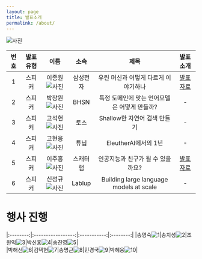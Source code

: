 ```yaml
---
layout: page
title: 발표소개
permalink: /about/
---
```



![사진](pic/a.png)


    

|번호|발표 유형|이름|소속|제목|발표 소개|
|:---:|:-----------------:|:-----------:|:--------:|:--------:|:--------:|
|1|스피커|이종원![사진](pic/jongw.png)|삼성전자|우린 머신과 어떻게 다르게 이야기하나|[발표자료](data/HumanvsAI.pdf)|    
|2|스피커|박장원![사진](pic/pjw.jpg)|BHSN|특정 도메인에 맞는 언어모델은 어떻게 만들까?|-|     
|3|스피커|고석현![사진](pic/noha.png)|토스|Shallow한 자연어 검색 만들기|-|     
|4|스피커|고현웅![사진](pic/gohw.png)|튜닙|EleutherAI에서의 1년|-|       
|5|스피커|이주홍![사진](pic/ljhong.png)|스캐터랩|인공지능과 친구가 될 수 있을까요?|[발표자료](data/scatterlab.pdf)|   
|6|스피커|신정규![사진](pic/sinjk.jpg)|Lablup|Building large language models at scale|-|            


    
# 행사 진행



|:--------:|:-----------------:|:-----------:|:--------:|
|송영숙![1](pic/sys.jpg)|송치성![2](pic/chisung.jpg)|조원익![3](pic/jwani.png)|박신홍![4](pic/sinhongpark.jpg)|송진영![5](pic/jiny.png)|    
|박해선![6](pic/hspark.png)|김택현![7](pic/thk.jpg)|송명근![8](pic/songmk.jpg)|민경국![9](pic/mkk.png)|박혜웅![10](pic/hae.png)|                          








